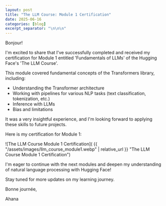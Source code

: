 ```yaml
---
layout: post
title: "The LLM Course: Module 1 Certification"
date: 2025-06-16
categories: [blog]
excerpt_separator: "\n\n\n"
---
```


Bonjour!

I'm excited to share that I've successfully completed and received my certification for Module 1 entitled 'Fundamentals of LLMs' of the Hugging Face's 'The LLM Course'.

This module covered fundamental concepts of the Transformers library, including:
* Understanding the Transformer architecture
* Working with pipelines for various NLP tasks (text classification, tokenization, etc.)
* Inference with LLMs
* Bias and limitations


It was a very insightful experience, and I'm looking forward to applying these skills to future projects.

Here is my certification for Module 1:

![The LLM Course Module 1 Certification]( {{ "/assets/images/llm_course_module1.webp" | relative_url }} "The LLM Course Module 1 Certification")

I'm eager to continue with the next modules and deepen my understanding of natural language processing with Hugging Face!

Stay tuned for more updates on my learning journey.

Bonne journée,  

Ahana







